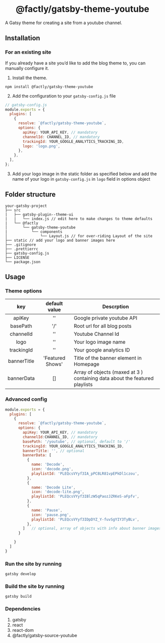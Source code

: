 <h1 align="center">
  @factly/gatsby-theme-youtube
</h1>

A Gatsy theme for creating a site from a youtube channel.

## Installation

### For an existing site

If you already have a site you’d like to add the blog theme to, you can manually configure it.

1. Install the theme.

```shell
npm install @factly/gatsby-theme-youtube
```

2. Add the configuration to your `gatsby-config.js` file

```js
// gatsby-config.js
module.exports = {
  plugins: [
    {
      resolve: `@factly/gatsby-theme-youtube`,
      options: {
        apiKey: YOUR_API_KEY, // mandatory
        channelId: CHANNEL_ID, // mandatory
        trackingId: YOUR_GOOGLE_ANALYTICS_TRACKING_ID,
        logo: 'logo.png',
      },
    },
  ],
};
```

3.  Add your logo image in the static folder as specified below and add the name of your logo in `gatsby-config.js` in `logo` field in options object

## Folder structure

```text
your-gatsby-project
├── src
|   ├── gatsby-plugin--theme-ui
|   |   └── index.js // edit here to make changes to theme defaults
|   └── @factly
│       └── gatsby-theme-youtube
|           └── components
│               └── Layout.js // for over-riding Layout of the site
├── static // add your logo and banner images here
├── .gitignore
├── .prettierrc
├── gatsby-config.js
├── LICENSE
└── package.json
```

## Usage

### Theme options

|     key     |  default value   | Descrption                                                                  |
| :---------: | :--------------: | --------------------------------------------------------------------------- |
|   apiKey    |        ''        | Google private youtube API                                                  |
|  basePath   |       '/'        | Root url for all blog posts                                                 |
|  channelId  |        ''        | Youtube Channel Id                                                          |
|    logo     |        ''        | Your logo image name  |
|    trackingId     |        ''        | Your google analytics ID |
| bannerTitle | 'Featured Shows' | Title of the banner element in Homepage                                     |
| bannerData  |        []        | Array of objects (maxed at 3 ) containing data about the featured playlists |

### Advanced config

```js
module.exports = {
  plugins: [
    {
      resolve: `@factly/gatsby-theme-youtube`,
      options: {
        apiKey: YOUR_API_KEY, // mandatory
        channelId:CHANNEL_ID, // mandatory
        basePath: '/youtube', // optional, default to '/'
        trackingId: YOUR_GOOGLE_ANALYTICS_TRACKING_ID,
        bannerTitle: '', // optional
        bannerData: [
          {
            name: 'Decode',
            icon: 'decode.png',
            playlistId: 'PLEQcsVYyf3IA_pPC8LR81vpEPkDl1czou',
          },
          {
            name: 'Decode Lite',
            icon: 'decode-lite.png',
            playlistId: 'PLEQcsVYyf3IBlzW5qPaozJZRKeS-aFpfv',
          },
          {
            name: 'Pause',
            icon: 'pause.png',
            playlistId: 'PLEQcsVYyf3IDpDYZ_Y-fuvSgYIY3TyBLv',
          },
        ]   // optional, array of objects with info about banner images with playlist images
      }

    }
  ]
}
```


### Run the site by running
```shell
gatsby develop
```
### Build the site by running
```shell
gatsby build
```
### Dependencies

1. gatsby
2. react
3. react-dom
4. @factly/gatsby-source-youtube
